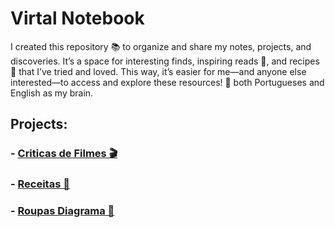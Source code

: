 
# Virtal Notebook 

I created this repository 📚 to organize and share my notes, projects, and discoveries. It’s a space for interesting finds, inspiring reads 📖, and recipes 🍲 that I’ve tried and loved. This way, it’s easier for me—and anyone else interested—to access and explore these resources! 🌟 both Portugueses and English as my brain. 


## Projects: 
### - <a href="Criticas_Filmes.md">Criticas de Filmes 🎬 </a>
### - <a href="Receitas.md">Receitas 🍕 </a> 
### - <a href="Roupas.md">Roupas Diagrama 👕 </a> 
